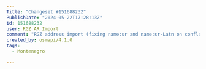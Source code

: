 ```yaml
---
Title: "Changeset #151688232"
PublishDate: "2024-05-22T17:28:13Z"
id: 151688232
user: RGZ AR Import
comment: "RGZ address import (fixing name:sr and name:sr-Latn on conflated ways, https://community.openstreetmap.org/t/topic/9338/18)"
created_by: osmapi/4.1.0
tags:
  - Montenegro

---
```

